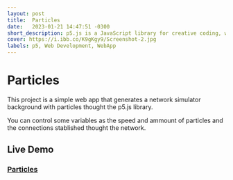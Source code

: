 ```yaml
---
layout: post
title:  Particles
date:   2023-01-21 14:47:51 -0300
short_description: p5.js is a JavaScript library for creative coding, with a focus on making coding accessible and inclusive for artists, designers, educators, beginners, and anyone else! 
cover: https://i.ibb.co/K9gKgy9/Screenshot-2.jpg
labels: p5, Web Development, WebApp
---
```


# Particles

This project is a simple web app that generates a network simulator background with particles thought the p5.js library.

You can control some variables as the speed and ammount of particles and the connections stablished thought the network.

## Live Demo

### [Particles](https://lucasgeron.github.io/p5/particles)